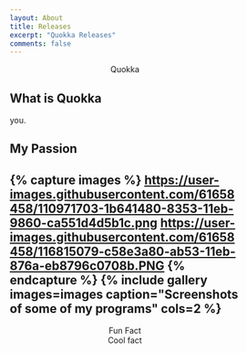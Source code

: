 ```yaml
---
layout: About
title: Releases
excerpt: "Quokka Releases"
comments: false
---
```

<style>
* {
  box-sizing: border-box;
}

.row {
  display: -ms-flexbox; /* IE 10 */
  display: flex;
  -ms-flex-wrap: wrap; /* IE 10 */
  flex-wrap: wrap;
  padding: 0 4px;
}

/* Create two equal columns that sits next to each other */
.column {
  -ms-flex: 50%; /* IE 10 */
  flex: 50%;
  padding: 0 4px;
}

.column img {
  margin-top: 8px;
  vertical-align: middle;
}

/* Style the buttons */
.btn {
  border: none;
  outline: none;
  padding: 10px 16px;
  background-color: #f1f1f1;
  cursor: pointer;
  font-size: 18px;
}

.btn:hover {
  background-color: #ddd;
}

.btn.active {
  background-color: #666;
  color: white;
}
</style>

<center>Quokka</center>

## What is Quokka
you.

## My Passion

{% capture images %}
    https://user-images.githubusercontent.com/61658458/110971703-1b641480-8353-11eb-9860-ca551d4d5b1c.png
    https://user-images.githubusercontent.com/61658458/116815079-c58e3a80-ab53-11eb-876a-eb8796c0708b.PNG
{% endcapture %}
{% include gallery images=images caption="Screenshots of some of my programs" cols=2 %}
--
<center>Fun Fact</center>
<center>Cool fact</center>

